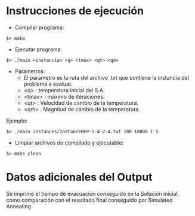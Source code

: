 # Instrucciones de ejecución

- Compilar programa:
```
$> make
```

- Ejecutar programa:
```
$> ./main <instancia> <q> <tmax> <qt> <qm>
```

- Parametros:
  - El parametro <instancia> es la ruta del archivo .txt que contiene la instancia del problema a evaluar.
  - \<q\> : temperatura inicial del S.A.
  - \<tmax\> : máximo de iteraciones.
  - \<qt\> : Velocidad de cambio de la temperatura.
  - \<qm\> : Magnitud de cambio de la temperatura.


Ejemplo:
```
$> ./main instances/InstanceBEP-1-4-2-4.txt 100 10000 1 5
```

- Limpiar archivos de compilado y ejecutable:
```
$> make clean
```

# Datos adicionales del Output
Se imprime el tiempo de evacuación conseguido en la Solución inicial, como comparación con el resultado final conseguido por Simulated Annealing.

